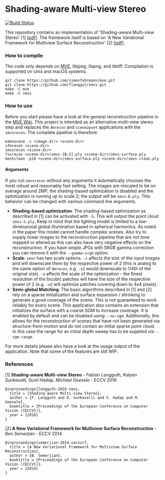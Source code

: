 # Shading-aware Multi-view Stereo 
[![Build Status](https://travis-ci.org/flanggut/smvs.svg?branch=master)](https://travis-ci.org/flanggut/smvs)

This repository contains an implementation of 'Shading-aware Multi-view Stereo' [1] [[pdf]](http://download.hrz.tu-darmstadt.de/media/FB20/GCC/paper/Langguth-2016-SMV.pdf). The framework itself is based on 'A New Variational Framework for Multiview Surface Reconstruction' [2] [[pdf]](http://citeseerx.ist.psu.edu/viewdoc/download?doi=10.1.1.674.9319&rep=rep1&type=pdf).

### How to compile

The code only depends on [MVE](https://github.com/simonfuhrmann/mve), libjpeg, libpng, and libtiff. Compilation is supported on Unix and macOS systems:

	git clone https://github.com/simonfuhrmann/mve.git
	git clone https://github.com/flanggut/smvs.git
	make -C mve
	make -C smvs

### How to use

Before you start please have a look at the general reconstruction pipeline in the [MVE Wiki](https://github.com/simonfuhrmann/mve/wiki/MVE-Users-Guide#the-reconstruction-pipeline). This project is intended as an alternative multi-view stereo step and replaces the `dmrecon` and `scene2pset` applications with the `smvsrecon`. The complete pipeline is therefore:

	makescene -i <image-dir> <scene-dir>
	sfmrecon <scene-dir>
	smvsrecon <scene-dir>
	fssrecon <scene-dir>/smvs-[B,S].ply <scene-dir>/smvs-surface.ply
	meshclean -p10 <scene-dir>/smvs-surface.ply <scene-dir>/smvs-clean.ply

#### Arguments

If you run `smvsrecon` without any arguments it automatically chooses the most robust and reasonably fast setting. The images are rescaled to be on average around 2MP, the shading-based optimization is disabled and the optimization is running up to scale 2; the output will be `smvs-B.ply`. This behavior can be changed with various command line arguments.

* **Shading-based optimization**: The shading-based optimization as described in [1] can be activated with `-S`. This will output the point cloud `smvs-S.ply`. Keep in mind that the lighting model is limited to a low-dimensional global illumination based in spherical harmonics. As noted in the paper this model cannot handle complex scenes. Also try to supply linear images to the reconstruction pipeline that are not tone mapped or altered as this can also have very negative effects on the reconstruction. If you have simple JPGs with SRGB gamma correction you can remove it with the `--gamma-srgb` option.
* **Scale**: `smvs` has two scale options. `-s` affects the size of the input images and will downscale them by the respective power of 2 (this is analog to the same option of `dmrecon`, e.g. `-s2` would downscale to 1/4th of the original size). `-o` affects the scale of the optimization - the finest resolution of the bicubic patches will have the size of the respective power of 2 (e.g. `-o2` will optimize patches covering down to 4x4 pixels).
* **Semi-global Matching**: The basic algorithms described in [1] and [2] rely on a sparse initialization and surface expansion / shrinking to generate a good coverage of the scene. This is not guaranteed to work reliably for every scene. This application also contains an extension that initializes the surface with a coarse SGM to increase coverage. It is enabled by default and can be disabled using `--no-sgm`. Additionally, this allows for the reconstruction of scenes that have not been generated via structure-from-motion and do not contain an initial sparse point cloud. In this case the range for an initial depth sweep has to be supplied via `--sgm-range`.

For more details please also have a look at the usage output of the application. Note that some of the features are still WIP.

### References
[1] **Shading-aware Multi-view Stereo** - *Fabian Langguth, Kalyan Sunkavalli, Sunil Hadap, Michael Goesele* - ECCV 2016

	@inproceedings{langguth-2016-smvs,
	  title = {Shading-aware Multi-view Stereo},
	  author = {F. Langguth and K. Sunkavalli and S. Hadap and M. Goesele},
	  booktitle = {Proceedings of the European Conference on Computer Vision ({ECCV})},
	  year = {2016}
	}

[2] **A New Variational Framework for Multiview Surface Reconstruction** - *Ben Semerjian* - ECCV 2014

	@inproceedings{semerjian-2014-varsurf,
	  title = {A New Variational Framework for Multiview Surface Reconstruction},
	  author = {B. Semerjian},
	  booktitle = {Proceedings of the European Conference on Computer Vision ({ECCV})},
	  year = {2014}
	}
